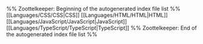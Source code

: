 %% Zoottelkeeper: Beginning of the autogenerated index file list  %%
 [[Languages/CSS/CSS|CSS]]
 [[Languages/HTML/HTML|HTML]]
 [[Languages/JavaScript/JavaScript|JavaScript]]
 [[Languages/TypeScript/TypeScript|TypeScript]]
%% Zoottelkeeper: End of the autogenerated index file list  %%
